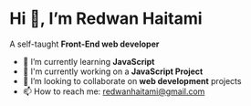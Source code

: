 # Hi 👋, I’m Redwan Haitami 
A self-taught **Front-End web developer**
- 🌱 I’m currently learning **JavaScript** 
- 🔭 I'm currently working on a **JavaScript Project**
- 👯 I’m looking to collaborate on **web development** projects
- 📫 How to reach me: redwanhaitami@gmail.com
<!---
RedwanHaitami/RedwanHaitami is a ✨ special ✨ repository because its `README.md` (this file) appears on your GitHub profile.
You can click the Preview link to take a look at your changes.
--->
